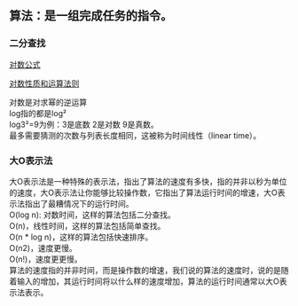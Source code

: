 ##  算法：是一组完成任务的指令。
  
###  二分查找 <br/>
 [ 对数公式 ]( https://baike.baidu.com/item/%E5%AF%B9%E6%95%B0%E5%85%AC%E5%BC%8F/5557846 )
 
  [ 对数性质和运算法则 ](  https://zhuanlan.zhihu.com/p/569182404 )

 对数是对求幂的逆运算  <br/>
 log指的都是log² <br/>
 log3²=9为例：3是底数 2是对数  9是真数。 <br/>
  最多需要猜测的次数与列表长度相同，这被称为时间线性（linear time）。<br/>
###   大O表示法
大O表示法是一种特殊的表示法，指出了算法的速度有多快，指的并非以秒为单位的速度，大O表示法让你能够比较操作数，它指出了算法运行时间的增速，大O表示法指出了最糟情况下的运行时间。 <br/>
O(log n):  对数时间，这样的算法包括二分查找。 <br/>
O(n)，线性时间，这样的算法包括简单查找。 <br/>
O(n * log n)，这样的算法包括快速排序。 <br/>
O(n2)，速度更慢。 <br/>
O(n!)，速度更更慢。 <br/>
算法的速度指的并非时间，而是操作数的增速，我们说的算法的速度时，说的是随着输入的增加，其运行时间将以什么样的速度增加，算法的运行时间通常以大O表示法表示。 <br/>
